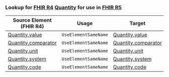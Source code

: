 ### Lookup for [FHIR R4](https://hl7.org/fhir/R4/) [Quantity](https://hl7.org/fhir/R4/Quantity.html) for use in [FHIR R5](https://hl7.org/fhir/R5/)

| Source Element (FHIR R4) | Usage | Target |
| -------------- | ----- | ------ |
| [Quantity.value](https://hl7.org/fhir/R4/Quantity.html#resource) | `UseElementSameName` | [Quantity.value](https://hl7.org/fhir/R5/Quantity.html#resource) |
| [Quantity.comparator](https://hl7.org/fhir/R4/Quantity.html#resource) | `UseElementSameName` | [Quantity.comparator](https://hl7.org/fhir/R5/Quantity.html#resource) |
| [Quantity.unit](https://hl7.org/fhir/R4/Quantity.html#resource) | `UseElementSameName` | [Quantity.unit](https://hl7.org/fhir/R5/Quantity.html#resource) |
| [Quantity.system](https://hl7.org/fhir/R4/Quantity.html#resource) | `UseElementSameName` | [Quantity.system](https://hl7.org/fhir/R5/Quantity.html#resource) |
| [Quantity.code](https://hl7.org/fhir/R4/Quantity.html#resource) | `UseElementSameName` | [Quantity.code](https://hl7.org/fhir/R5/Quantity.html#resource) |
